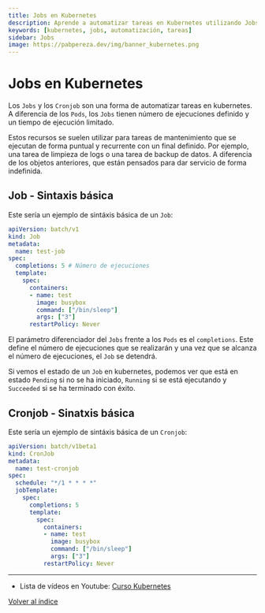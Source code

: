 ```yaml
---
title: Jobs en Kubernetes
description: Aprende a automatizar tareas en Kubernetes utilizando Jobs, incluyendo ejemplos de sintaxis y configuración.
keywords: [kubernetes, jobs, automatización, tareas]
sidebar: Jobs
image: https://pabpereza.dev/img/banner_kubernetes.png
---
```


# Jobs en Kubernetes
Los `Jobs` y los `Cronjob` son una forma de automatizar tareas en kubernetes. A diferencia de los `Pods`, los `Jobs` tienen número de ejecuciones definido y un tiempo de ejecución limitado.

Estos recursos se suelen utilizar para tareas de mantenimiento que se ejecutan de forma puntual y recurrente con un final definido. Por ejemplo, una tarea de limpieza de logs o una tarea de backup de datos. A diferencia de los objetos anteriores, que están pensados para dar servicio de forma indefinida.


## Job - Sintaxis básica
Este sería un ejemplo de sintáxis básica de un `Job`:
```yaml
apiVersion: batch/v1
kind: Job
metadata:
  name: test-job 
spec:
  completions: 5 # Número de ejecuciones
  template:
    spec:
      containers:
      - name: test 
        image: busybox
        command: ["/bin/sleep"]
        args: ["3"]
      restartPolicy: Never
```

El parámetro diferenciador del `Jobs` frente a los `Pods` es el `completions`. Este define el número de ejecuciones que se realizarán y una vez que se alcanza el número de ejecuciones, el `Job` se detendrá.

Si vemos el estado de un `Job` en kubernetes, podemos ver que está en estado `Pending` si no se ha iniciado, `Running` si se está ejecutando y `Succeeded` si se ha terminado con éxito.


## Cronjob - Sinatxis básica
Este sería un ejemplo de sintáxis básica de un `Cronjob`:
```yaml
apiVersion: batch/v1beta1
kind: CronJob
metadata:
  name: test-cronjob
spec:
  schedule: "*/1 * * * *"
  jobTemplate:
    spec:
      completions: 5
      template:
        spec:
          containers:
          - name: test
            image: busybox
            command: ["/bin/sleep"]
            args: ["3"]
          restartPolicy: Never
```


---
* Lista de vídeos en Youtube: [Curso Kubernetes](https://www.youtube.com/playlist?list=PLQhxXeq1oc2k9MFcKxqXy5GV4yy7wqSma)

[Volver al índice](README.md#índice)
